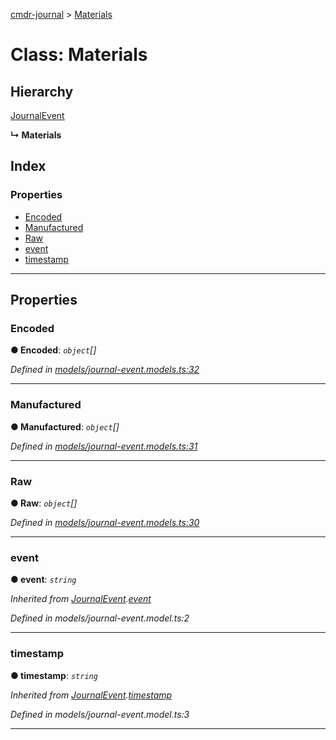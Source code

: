 [cmdr-journal](../README.md) > [Materials](../classes/materials.md)



# Class: Materials

## Hierarchy


 [JournalEvent](journalevent.md)

**↳ Materials**







## Index

### Properties

* [Encoded](materials.md#encoded)
* [Manufactured](materials.md#manufactured)
* [Raw](materials.md#raw)
* [event](materials.md#event)
* [timestamp](materials.md#timestamp)



---
## Properties
<a id="encoded"></a>

###  Encoded

**●  Encoded**:  *`object`[]* 

*Defined in [models/journal-event.models.ts:32](https://github.com/chrisbruford/cmdr-journal/blob/52f6f4c/src/models/journal-event.models.ts#L32)*





___

<a id="manufactured"></a>

###  Manufactured

**●  Manufactured**:  *`object`[]* 

*Defined in [models/journal-event.models.ts:31](https://github.com/chrisbruford/cmdr-journal/blob/52f6f4c/src/models/journal-event.models.ts#L31)*





___

<a id="raw"></a>

###  Raw

**●  Raw**:  *`object`[]* 

*Defined in [models/journal-event.models.ts:30](https://github.com/chrisbruford/cmdr-journal/blob/52f6f4c/src/models/journal-event.models.ts#L30)*





___

<a id="event"></a>

###  event

**●  event**:  *`string`* 

*Inherited from [JournalEvent](journalevent.md).[event](journalevent.md#event)*

*Defined in models/journal-event.model.ts:2*





___

<a id="timestamp"></a>

###  timestamp

**●  timestamp**:  *`string`* 

*Inherited from [JournalEvent](journalevent.md).[timestamp](journalevent.md#timestamp)*

*Defined in models/journal-event.model.ts:3*





___


